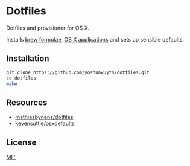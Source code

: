 # Dotfiles
Dotfiles and provisioner for OS X.

Installs [brew formulae][brewfile], [OS X applications][caskfile] and
sets up sensible defaults.

## Installation
```sh
git clone https://github.com/yoshuawuyts/dotfiles.git
cd dotfiles
make
```

## Resources
- [mathiasbynens/dotfiles][mathias]
- [kevensuttle/osxdefaults][osx]

## License
[MIT](https://tldrlegal.com/license/mit-license)

[brewfile]: https://github.com/yoshuawuyts/dotfiles/blob/master/.setup/Brewfile
[caskfile]: https://github.com/yoshuawuyts/dotfiles/blob/master/.setup/Caskfile
[mathias]: https://github.com/mathiasbynens/dotfiles
[osx]: https://github.com/kevinSuttle/OSXDefaults/blob/master/.osx
